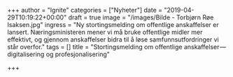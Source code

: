 +++
author = "Ignite"
categories = ["Nyheter"]
date = "2019-04-29T10:19:22+00:00"
draft = true
image = "/images/Bilde - Torbjørn Røe Isaksen.jpg"
ingress = "Ny stortingsmelding om offentlige anskaffelser er lansert. Næringsministeren mener vi må bruke offentlige midler mer effektivt, og gjennom anskaffelser bidra til å løse samfunnsutfordringer vi står overfor."
tags = []
title = "Stortingsmelding om offentlige anskaffelser — digitalisering og profesjonalisering"

+++
